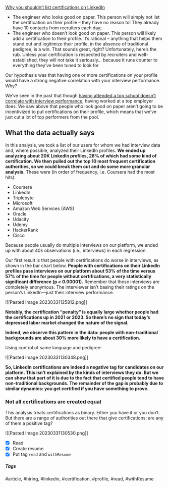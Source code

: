 [Why you shouldn’t list certifications on LinkedIn](https://interviewing.io/blog/why-you-shouldnt-list-certifications-on-linkedIn)

- The engineer who looks good on paper. This person will simply not list the certification on their profile – they have no reason to! They already have 10 contacts from recruiters each day;
- The engineer who doesn’t look good on paper. This person will likely add a certification to their profile. It’s rational – anything that helps them stand out and legitimize their profile, in the absence of traditional pedigree, is a win. That sounds great, right? Unfortunately, here’s the rub. Unless your certification is respected by recruiters and well-established, they will not take it seriously… because it runs counter to everything they’ve been tuned to look for

Our hypothesis was that having one or more certifications on your profile would have a strong negative correlation with your interview performance. Why?

We’ve seen in the past that though [having attended a top school doesn’t correlate with interview performance](https://interviewing.io/blog/we-looked-at-how-a-thousand-college-students-performed-in-technical-interviews-to-see-if-where-they-went-to-school-mattered-it-didnt), having worked at a top employer does. We saw above that people who look good on paper aren’t going to be incentivized to put certifications on their profile, which means that we’ve just cut a lot of top performers from the pool.

## What the data actually says

In this analysis, we took a list of our users for whom we had interview data and, where possible, analyzed their LinkedIn profiles. **We ended up analyzing about 20K LinkedIn profiles, 28% of which had some kind of certification. We then pulled out the top 10 most frequent certification authorities, so we could break them out and do some more granular analysis.** These were (in order of frequency, i.e. Coursera had the most hits):

-   Coursera
-   LinkedIn
-   Triplebyte
-   Microsoft
-   Amazon Web Services (AWS)
-   Oracle
-   Udacity
-   Udemy
-   HackerRank
-   Cisco

Because people usually do multiple interviews on our platform, we ended up with about 40k observations (i.e., interviews) in each regression.

Our first result is that people with certifications do worse in interviews, as shown in the bar chart below. **People with certifications on their LinkedIn profiles pass interviews on our platform about 53% of the time versus 57% of the time for people without certifications, a very statistically significant difference (p < 0.00001).** Remember that these interviews are completely anonymous. The interviewer isn’t basing their ratings on the person’s LinkedIn—just their interview performance.

![[Pasted image 20230331125812.png]]

**Notably, the certification “penalty” is equally large whether people had the certifications up in 2021 or 2023. So there’s no sign that today’s depressed labor market changed the nature of the signal.**

**Indeed, we observe this pattern in the data: people with non-traditional backgrounds are about 30% more likely to have a certification.**

Using control of same language and pedigree:

![[Pasted image 20230331130348.png]]

**So, LinkedIn certifications are indeed a negative tag for candidates on our platform. This isn’t explained by the kinds of interviews they do. But we can show that part of it is due to the fact that certified people tend to have non-traditional backgrounds. The remainder of the gap is probably due to similar dynamics: you get certified if you have something to prove.**

### Not all certifications are created equal

This analysis treats certifications as binary. Either you have it or you don’t. But there are a range of authorities out there that give certifications: are any of them a positive tag?

![[Pasted image 20230331130530.png]]


- [x] Read
- [x] Create resume
- [x] Put tag `read` and `withResume`

##### Tags
#article, #hiring, #linkedin, #certification, #profile, #read, #withResume 
